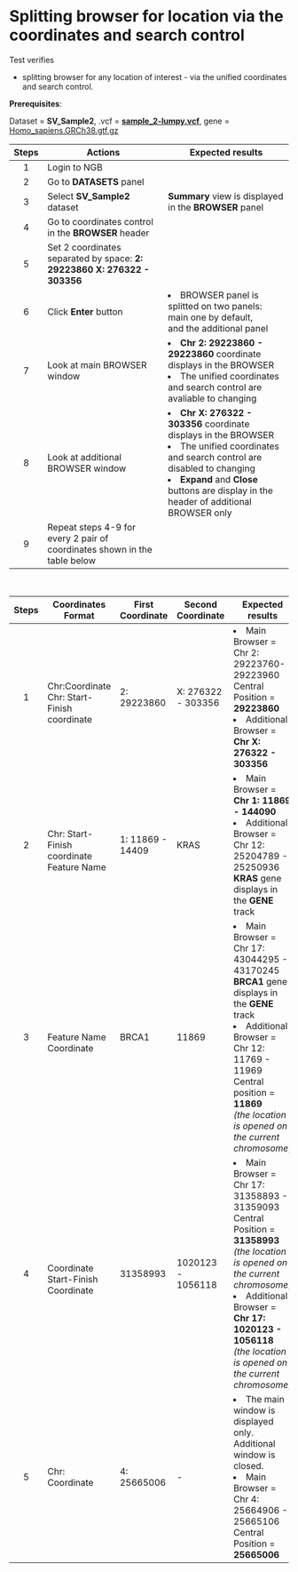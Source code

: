 # Splitting browser for location via the coordinates and search control

Test verifies
 - splitting browser for any location of interest - via the unified coordinates and search control.

**Prerequisites**:

Dataset = **SV_Sample2**, .vcf = **[sample_2-lumpy.vcf](https://ngb-oss-builds.s3.amazonaws.com/public/data/demo/ngb_demo_data/sample_2-lumpy.vcf.gz)**,
gene = [Homo_sapiens.GRCh38.gtf.gz](https://ngb-oss-builds.s3.amazonaws.com/public/data/genome/grch38/Homo_sapiens.GRCh38.gtf.gz)


| Steps | Actions | Expected results |
| :---: | --- | --- |
| 1 | Login to NGB | |
| 2 | Go to **DATASETS** panel||
| 3 | Select **SV_Sample2** dataset| **Summary** view is displayed in the **BROWSER** panel|
| 4 | Go to coordinates control in the **BROWSER** header | |
| 5 | Set 2 coordinates separated by space: **2: 29223860** **X: 276322 - 303356**| |
| 6 | Click **Enter** button| <li> BROWSER panel is splitted on two panels:  <br>main one by default,<br>and the additional panel|
| 7 | Look at main BROWSER window| <li> **Chr 2: 29223860 - 29223860** coordinate displays in the BROWSER <li> The unified coordinates and search control are avaliable to changing | 
| 8 | Look at additional BROWSER window|<li> **Chr X: 276322 - 303356** coordinate displays in the BROWSER <li> The unified coordinates and search control are disabled to changing <li>**Expand** and **Close** buttons are display in the header of additional BROWSER only| 
| 9 | Repeat steps 4-9 for every 2 pair of coordinates shown in the table below| 
 <br>

| Steps | Coordinates Format |First Coordinate| Second Coordinate| Expected results |
| :---: | --- | --- | --- | --- | 
| 1 | <br>Chr:Coordinate <br>Chr: Start-Finish coordinate| 2: 29223860 | X: 276322 - 303356 |<li>Main Browser =  Chr 2: 29223760-29223960 <br> Central Position =  **29223860**<li>Additional Browser = **Chr X: 276322 - 303356**|
| 2 | <br>Chr: Start-Finish coordinate <br> Feature Name | 1: 11869 - 14409 | KRAS | <li>Main Browser =  **Chr 1: 11869 - 144090** <li>Additional Browser = Chr 12: 25204789 - 25250936 <br>**KRAS** gene displays in the **GENE** track |
| 3 | <br> Feature Name <br> Coordinate | BRCA1| 11869 | <li>Main Browser = Chr 17: 43044295 - 43170245 <br> **BRCA1**  gene displays in the **GENE** track  <li>Additional Browser = Chr 12: 11769 - 11969 <br> Central position = **11869** <br>*(the location is opened on the current chromosome)*|
| 4 | <br> Coordinate <br> Start-Finish Coordinate | 31358993 | 1020123 - 1056118| <li>Main Browser =  Chr 17: 31358893 - 31359093 <br> Central Position = **31358993** <br>*(the location is opened on the current chromosome)* <li>Additional Browser = **Chr 17: 1020123 - 1056118**  <br>*(the location is opened on the current chromosome)*|
| 5 | Chr: Coordinate | 4: 25665006 | - | <li> The main window is displayed only. Additional window is closed. <li>Main Browser = Chr 4: 25664906 - 25665106 <br>Central Position = **25665006** |